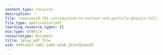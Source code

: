 ```yaml
---
content_type: resource
description: ''
file: /courses/8-701-introduction-to-nuclear-and-particle-physics-fall-2020/949fa42f34012a05a6a8143af824ac67_IgqwfvODZIE.pdf
file_type: application/pdf
learning_resource_types: []
ocw_type: OCWFile
resourcetype: Document
title: 3play pdf file
uid: 949fa42f-3401-2a05-a6a8-143af824ac67
---
```

